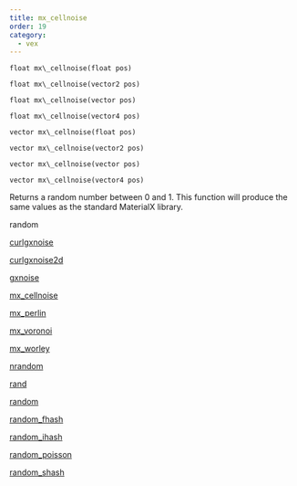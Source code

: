 ```yaml
---
title: mx_cellnoise
order: 19
category:
  - vex
---
```


`float mx\_cellnoise(float pos)`

`float mx\_cellnoise(vector2 pos)`

`float mx\_cellnoise(vector pos)`

`float mx\_cellnoise(vector4 pos)`

`vector mx\_cellnoise(float pos)`

`vector mx\_cellnoise(vector2 pos)`

`vector mx\_cellnoise(vector pos)`

`vector mx\_cellnoise(vector4 pos)`

Returns a random number between 0 and 1. This function will produce the same values as the standard MaterialX library.

random

[curlgxnoise](curlgxnoise.html)

[curlgxnoise2d](curlgxnoise2d.html)

[gxnoise](gxnoise.html)

[mx_cellnoise](mx_cellnoise.html)

[mx_perlin](mx_perlin.html)

[mx_voronoi](mx_voronoi.html)

[mx_worley](mx_worley.html)

[nrandom](nrandom.html)

[rand](rand.html)

[random](random.html)

[random_fhash](random_fhash.html)

[random_ihash](random_ihash.html)

[random_poisson](random_poisson.html)

[random_shash](random_shash.html)
